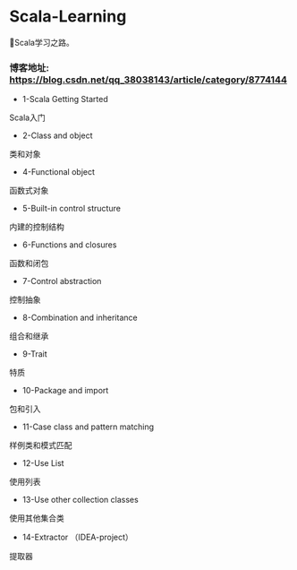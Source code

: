 # Scala-Learning
🐙Scala学习之路。


### 博客地址: https://blog.csdn.net/qq_38038143/article/category/8774144

+ 1-Scala Getting Started

Scala入门

+ 2-Class and object

类和对象

+ 4-Functional object

函数式对象

+ 5-Built-in control structure

内建的控制结构

+ 6-Functions and closures

函数和闭包

+ 7-Control abstraction

控制抽象

+ 8-Combination and inheritance

组合和继承

+ 9-Trait

特质

+ 10-Package and import

包和引入

+ 11-Case class and pattern matching

样例类和模式匹配

+ 12-Use List

使用列表

+ 13-Use other collection classes

使用其他集合类

+ 14-Extractor （IDEA-project）

提取器